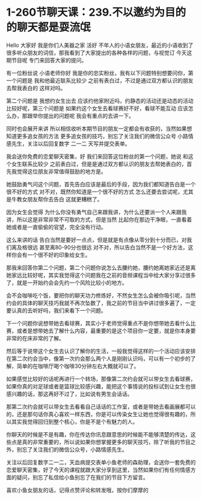 # 1-260节聊天课：239.不以邀约为目的的聊天都是耍流氓

Hello 大家好 我是你们人美器之家 活好 不年人的小语女朋友，最近的小语收到了很多听众朋友的词信，那我看到了大家提出的各种各样的问题，与视觉订 今天这期节目呢 专门来回答大家的提问。

有一位粉丝说 小语老师你好 我是你的忠实粉丝，我有以下问题特别想要问你，第一个问题是 我和他最近联系比较少 之前有表白过，不过是通过双方都认识的朋友去帮我表白的 这样对吗。

第二个问题是 我想约女生出去 应该约他家附近吗，约静态的活动还是动态的活动比较好呢，第三个问题是 如果约这个女生去看球赛好不好，看球不能互动 应该怎么办，那跟举你提出的问题呢 我会有重点的去讲一下。

同时也会展开来讲 所以相信收听本期节目的朋友一定都会有收获的，当然如果想知道更多追女孩的方法 更多追女孩的技巧，别忘了关注我们的微信公众号 小路情感先生，关注以后回复数字 二一二 天写并提交表单。

我会送你免费的恋爱聊天密集，好 我们来回答这位粉丝的第一个问题，她说 和这个女生联系比较少 之前表白过，但是是通过双方都认识的朋友去帮她表白的，首先我觉得这位朋友非常值得鼓励的地方是。

她鼓励勇气问这个问题，首先告白应该是最后的手段，因为我们都知道告白是一个很不好的方式 对不对，既然你知道是一个很不好的方式 怎么还要去尝试呢，尤其是牛教女朋友帮你去告白 这就更糟糕了。

因为女生会觉得 为什么你没有勇气自己来跟我讲，为什么还要派一个人来跟我讲，所以这是非常非常不可取的方式，但是当然 比起你在那边干净眼，一直看着她或者是一直偷偷的官望，完全没有行动。

这么来讲的话 告白当然是要好一点点，但是就是有点像从零分到十分而已，对我们离及格很远 甚至离80-90分也很远 对不对，所以告白当然不是一个好方法，这样你会有一个很不好的印象给女生。

那我来回答你第二个问题，第二个问题你说怎么去腰约她，腰约她离她家近还是离她家远比较好呢，其实我觉得这个问题我在之前的音频课程当中给大家分享过很多了，就是一开始约会会先约一个风险比较小的地方。

会不会咖啡吃个饭，要把你的聊天功力修炼好，不然女生怎么会被你吸引呢，当然约会的具体的聊天技巧我就不再次坠数了，我之前的节目当中讲过很多遍了，一定要认真的去听好吗，我们来看下一个问题。

下一个问题你说想带她去看球赛，其实小于老师觉得重点不是你想带她去看什么比赛，或者是想带她去了解什么内容，最重要的是这个项目你一定要，就是你本身要非常的在床非常的了解。

然后等于说带这个女生去认识了解你的生活，一般我觉得这样的一个活动应该安排在第二次约会当中，像第一次约会那么两个人是刚刚认识吗，可以有一个初步的了解，简单的在咖啡厅喝个咖啡30分钟左右大概就可以了。

如果感觉比较好的话呢再进行一个转场，那像第二次约会就可以带女生去看球赛，如果你真的对足球或者是篮球比较感兴趣，能把这个事情说的投标试到让女生也很感兴趣的话，那这再好不过了，比如说有男生会话话。

那第二次约会就可以带女生去看看自己话话的工作室，或者是带她去看画展都可以的，还是那句话你真心喜欢一样东西，你是可以传染女生让她也觉得很有趣的，所以其实我觉得回归到整个核心，你是不是个有魅力的人。

你聊天的时候是不是有趣，你在传达你讯息跟意思的时候能不能够清楚的传达，这些点是真的非常重要的，所以说如果你想掌握更多的聊天技巧，除了听我的节目之外，别忘了关注我们的微信公众号，小路情感先生。

关注以后回复数字二一二，天血病提交表单小鱼老师的森助理，会送你一套免费的恋爱聊天密集，好了今天的课程就跟大家分享到这里，当然如果你们有任何情感方面的疑问，别忘了私信给小鱼别忘了在我们的节目下方留言。

喜欢小鱼女朋友的话，记得点赞评论和转发哦，按你们摩摩的